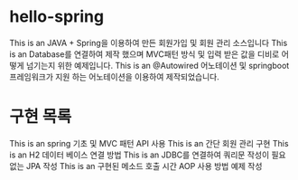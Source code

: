 # hello-spring
This is an JAVA + Spring을 이용하여 만든 회원가입 및 회원 관리 소스입니다
This is an Database를 연결하여 제작 했으며 MVC패턴 방식 및 입력 받은 값을 디비로 어떻게 넘기는지 위한 예제입니다.
This is an @Autowired 어노테이션 및 springboot 프레임워크가 지원 하는 어노테이션을 이용하여 제작되었습니다.

# 구현 목록
This is an spring 기초 및 MVC 패턴 API 사용
This is an 간단 회원 관리 구현
This is an H2 데이터 베이스 연결 방법
This is an JDBC를 연결하여 쿼리문 작성이 필요 없는 JPA  작성
This is an 구현된 메소드 호출 시간 AOP 사용 방법 예제 작성
